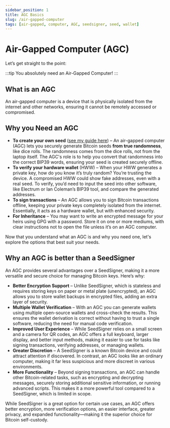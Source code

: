 ```yaml
---
sidebar_position: 1
title: AGC Basics
slug: /air-gapped-computer
tags: [air-gapped, computer, AGC, seedsigner, seed, wallet]
---
```


# Air-Gapped Computer (AGC)

Let’s get straight to the point:

:::tip
You absolutely need an Air-Gapped Computer!
:::


## What is an AGC

An air-gapped computer is a device that is physically isolated from the internet and other networks, ensuring it cannot be remotely accessed or compromised.



## Why you Need an AGC

- **To create your own seed** ([see my guide here](/docs/seed)) – An air-gapped computer (AGC) lets you securely generate Bitcoin seeds **from true randomness**, like dice rolls. The randomness comes from the dice rolls, not from the laptop itself. The AGC's role is to help you convert that randomness into the correct BIP39 words, ensuring your seed is created securely offline.
- **To verify your hardware wallet** (HWW) – When your HWW generates a private key, how do you know it’s truly random? You’re trusting the device. A compromised HWW could show fake addresses, even with a real seed. To verify, you’d need to input the seed into other software, like Electrum or Ian Coleman’s BIP39 tool, and compare the generated addresses.
- **To sign transactions** – An AGC allows you to sign Bitcoin transactions offline, keeping your private keys completely isolated from the internet.  Essentially, it acts as a hardware wallet, but with enhanced security.
- **For Inheritance** – You may want to write an encrypted message for your heirs using GPG with a password. Store it on one or more mediums, with clear instructions not to open the file unless it’s on an AGC computer.

Now that you understand what an AGC is and why you need one, let's explore the options that best suit your needs.


## Why an AGC is better than a SeedSigner

An AGC provides several advantages over a SeedSigner, making it a more versatile and secure choice for managing Bitcoin keys. Here’s why:

- **Better Encryption Support** – Unlike SeedSigner, which is stateless and requires storing keys on paper or metal plate (unencrypted), an AGC allows you to store wallet backups in encrypted files, adding an extra layer of security.
- **Multiple Wallet Verification** – With an AGC you can generate wallets using multiple open-source wallets and cross-check the results. This ensures the wallet derivation is correct without having to trust a single software, reducing the need for manual code verification.
- **Improved User Experience** – While SeedSigner relies on a small screen and a camera for QR codes, an AGC offers a full keyboard, larger display, and better input methods, making it easier to use for tasks like signing transactions, verifying addresses, or managing wallets.
- **Greater Discretion** – A SeedSigner is a known Bitcoin device and could attract attention if discovered. In contrast, an AGC looks like an ordinary computer, making it far less suspicious and more discreet in various environments.
- **More Functionality** – Beyond signing transactions, an AGC can handle other Bitcoin-related tasks, such as encrypting and decrypting messages, securely storing additional sensitive information, or running advanced scripts. This makes it a more powerful tool compared to a SeedSigner, which is limited in scope.

While SeedSigner is a great option for certain use cases, an AGC offers better encryption, more verification options, an easier interface, greater privacy, and expanded functionality—making it the superior choice for Bitcoin self-custody.